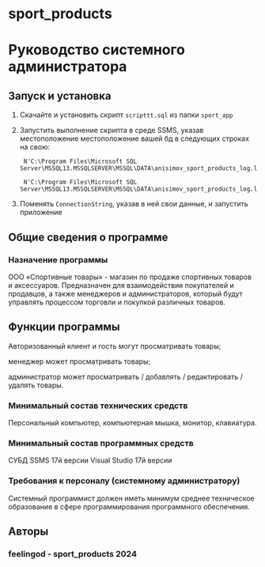 # sport_products

# Руководство системного администратора
## Запуск и установка

1) Скачайте и установить скрипт ```scripttt.sql``` из папки ```sport_app```
2) Запустить выполнение скрипта в среде SSMS, указав местоположение местоположение вашей бд в следующих строках на свою:
   
   ```
    N'C:\Program Files\Microsoft SQL Server\MSSQL13.MSSQLSERVER\MSSQL\DATA\anisimov_sport_products_log.ldf'
   ```
   
   ```
    N'C:\Program Files\Microsoft SQL Server\MSSQL13.MSSQLSERVER\MSSQL\DATA\anisimov_sport_products_log.ldf'
   ```

 3) Поменять ```ConnectionString```, указав в ней свои данные, и запустить приложение 
## Общие сведения о программе

### Назначение программы

ООО «Спортивные товары» - магазин по продаже спортивных товаров и аксессуаров. Предназначен для взаимодействия покупателей и продавцов, а также менеджеров и администраторов, который будут управлять процессом торговли и покупкой различных товаров.

## Функции программы

Авторизованный клиент и гость могут просматривать товары;

менеджер может просматривать товары;

администратор может просматривать / добавлять / редактировать / удалять товары.

### Минимальный состав технических средств
Персональный компьютер, компьютерная мышка, монитор, клавиатура.

### Минимальный состав программных средств
СУБД SSMS 17й версии
Visual Studio 17й версии


### Требования к персоналу (системному администратору)
Системный программист должен иметь минимум среднее техническое образование в сфере программирования программного обеспечения.

## Авторы 
### feelingod - sport_products 2024
